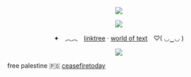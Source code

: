 <p align="center">
<img src="https://files.catbox.moe/klvtdb.png"ex=6633d46c&is=663282ec&hm=259337d346199d87776791ec170801a253cbf972ed40197a8dbf089102076007&=&format=webp&quality=lossless">

<p align="center">
<img src="https://files.catbox.moe/o9j2bd.png">

<p align="center"

✦　︵︵　[linktree](https://linktr.ee/fennebatt) ‧ [world of text](https://www.yourworldoftext.com/~fennebat/furina)　♡( ◡‿◡ )
</p>

<p align="center">
<img src="https://files.catbox.moe/r3i55d.webp"ex=6633d474&is=663282f4&hm=7dc4c702d5a0b40cffca6f3cc9e7bb18406df5cabf5c3eb1c7e3e2160ea89669&=&format=webp&quality=lossless">

free palestine 🇵🇸
[ceasefiretoday](https://ceasefiretoday.com/)
